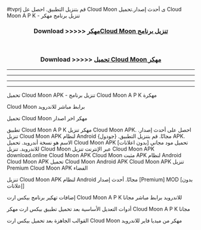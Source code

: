 #tvprj قم بتنزيل التطبيق. احصل عل Cloud Moon  ى أحدث إصدار.تحميل Cloud Moon  A P K - تنزيل برنامج مهكر



<div align="center">
<h3>Download >>>>> <a href="https://ar-sites.web.app/?ar= Cloud Moon ">مهكرCloud Moon  تنزيل برنامج</a></h3><br>

<h3>Download >>>>> <a href="https://ar-sites.web.app/?ar= Cloud Moon ">تحميل Cloud Moon  مهكر</a></h3>
</div>


----------------------------------------------------------

----------------------------------------------------------

----------------------------------------------------------

----------------------------------------------------------


تحميل Cloud Moon  APK - تنزيل برنامج Cloud Moon  A P K مهكرة

Cloud Moon  برابط مباشر للاندرويد

تحميل Cloud Moon  مهكر اخر اصدار

تطبيق Cloud Moon  A P K مهكر
تنزيل Cloud Moon  APK. احصل على أحدث إصدار.
تنزيل Cloud Moon  APK لنظام Android مجانًا.
قم بتنزيل التطبيق. {جودول} APK. الاسم هو نسخة أندرويد.
تحميل Cloud Moon  APK [بدون اعلانات]
تحميل مود مجاني للاندرويد.
تنزيل Cloud Moon  عبر الإنترنت
تنزيل Cloud Moon  APK
download.online Cloud Moon  APK
Cloud Moon  مثبت APK لنظام Android
Cloud Moon  APK
تحميل Cloud Moon  Android APK
Cloud Moon  APK تنزيل Premium
Cloud Moon  APK الفضاء

تنزيل Cloud Moon  APK لنظام Android مجانًا. أحدث إصدار [Premium] MOD [بدون إعلانات]

إضافات تهكير برنامج بيكس ارت Cloud Moon  A P K للاندرويد برابط مباشر مجانا

أدوات التعديل الأساسية بعد تحميل تطبيق بيكس ارت مهكر Cloud Moon  A P K مجانا

القوالب الجاهزة بعد تحميل بيكس ارت Cloud Moon  مهكر من ميديا فاير للاندرويد



